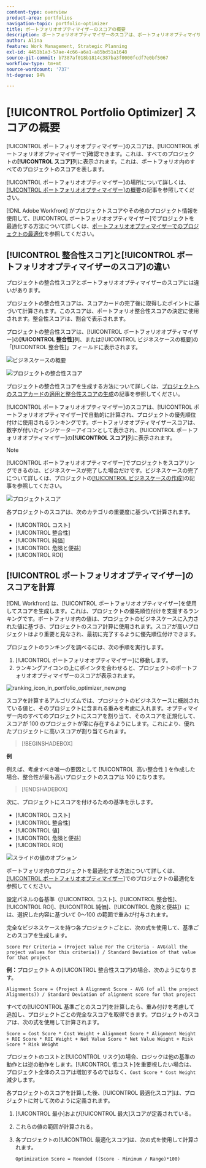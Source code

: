 ```yaml
---
content-type: overview
product-area: portfolios
navigation-topic: portfolio-optimizer
title: ポートフォリオオプティマイザーのスコアの概要
description: ポートフォリオオプティマイザーのスコアは、ポートフォリオオプティマイザーで確認できます。これは、すべてのプロジェクトの[!UICONTROL スコア]列に表示されます。これは、ポートフォリオ内のすべてのプロジェクトのスコアを表します。
author: Alina
feature: Work Management, Strategic Planning
exl-id: 4451b1a3-57ae-4c66-a6a1-a85bd51a1648
source-git-commit: b7387af018b1814c387ba3f0000fcdf7e0bf5067
workflow-type: tm+mt
source-wordcount: '737'
ht-degree: 94%

---
```


# [!UICONTROL Portfolio Optimizer] スコアの概要

<!--Audited: 01/2025-->

[!UICONTROL ポートフォリオオプティマイザー]のスコアは、[!UICONTROL ポートフォリオオプティマイザーで]確認できます。これは、すべてのプロジェクトの&#x200B;**[!UICONTROL スコア]**&#x200B;列に表示されます。これは、ポートフォリオ内のすべてのプロジェクトのスコアを表します。

[!UICONTROL ポートフォリオオプティマイザー]の場所について詳しくは、[[!UICONTROL ポートフォリオオプティマイザー]の概要](../../../manage-work/portfolios/portfolio-optimizer/portfolio-optimizer-overview.md)の記事を参照してください。

[!DNL Adobe Workfront] がプロジェクトスコアやその他のプロジェクト情報を使用して、[!UICONTROL ポートフォリオオプティマイザー]でプロジェクトを最適化する方法について詳しくは、[ポートフォリオオプティマイザーでのプロジェクトの最適化](../../../manage-work/portfolios/portfolio-optimizer/optimize-projects-in-portfolio-optimizer.md)を参照してください。

## [!UICONTROL 整合性スコア]と[!UICONTROL ポートフォリオオプティマイザーのスコア]の違い

プロジェクトの整合性スコアとポートフォリオオプティマイザーのスコアには違いがあります。

プロジェクトの整合性スコアは、スコアカードの完了後に取得したポイントに基づいて計算されます。このスコアは、ポートフォリオ整合性スコアの決定に使用されます。整合性スコアは、割合で表示されます。

プロジェクトの整合性スコアは、[!UICONTROL ポートフォリオオプティマイザー]の&#x200B;**[!UICONTROL 整合性]**&#x200B;列、または[!UICONTROL ビジネスケースの概要]の「[!UICONTROL 整合性]」フィールドに表示されます。

![ ビジネスケースの概要 ](assets/business-case-summary-aligned-field-highlighted.png)

![ プロジェクトの整合性スコア ](assets/project-alignment-score-portfolio-optimizer-highlighted-350x174.png)

プロジェクトの整合性スコアを生成する方法について詳しくは、[プロジェクトへのスコアカードの適用と整合性スコアの生成](../../../manage-work/projects/define-a-business-case/apply-scorecard-to-project-to-generate-alignment-score.md)の記事を参照してください。

[!UICONTROL ポートフォリオオプティマイザー]のスコアは、[!UICONTROL ポートフォリオオプティマイザー]で自動的に計算され、プロジェクトの優先順位付けに使用されるランキングです。ポートフォリオオプティマイザースコアは、数字が付いたインジケーターアイコンとして表示され、[!UICONTROL ポートフォリオオプティマイザー]の&#x200B;**[!UICONTROL スコア]**&#x200B;列に表示されます。

>[!NOTE]
>
>[!UICONTROL ポートフォリオオプティマイザー]でプロジェクトをスコアリングできるのは、ビジネスケースが完了した場合だけです。ビジネスケースの完了について詳しくは、プロジェクトの[[!UICONTROL ビジネスケースの作成]](../../../manage-work/projects/define-a-business-case/create-business-case.md)の記事を参照してください。

![ プロジェクトスコア ](assets/portfolio-optimizer-project-score-highlighted-350x132.png)

各プロジェクトのスコアは、次のカテゴリの重要度に基づいて計算されます。

* [!UICONTROL コスト]
* [!UICONTROL 整合性]
* [!UICONTROL 純価]
* [!UICONTROL 危険と便益]
* [!UICONTROL ROI]

## [!UICONTROL ポートフォリオオプティマイザー]のスコアを計算

<!--
<p data-mc-conditions="QuicksilverOrClassic.Draft mode">(NOTE: This was edited based on this issue, per Anna: https://hub.workfront.com/issue/603d0c58000095ea0bc00ce5e2110693/overview)</p>
-->

[!DNL Workfront] は、[!UICONTROL ポートフォリオオプティマイザー]を使用してスコアを生成します。これは、プロジェクトの優先順位付けを支援するランキングです。ポートフォリオ内の値は、プロジェクトのビジネスケースに入力された値に基づき、プロジェクトのスコア計算に使用されます。スコアが高いプロジェクトはより重要と見なされ、最初に完了するように優先順位付けできます。

プロジェクトのランキングを調べるには、次の手順を実行します。

1. [!UICONTROL ポートフォリオオプティマイザー]に移動します。
1. ランキングアイコンの上にポインタを合わせると、プロジェクトのポートフォリオオプティマイザーのスコアが表示されます。

![ranking_icon_in_portfolio_optimizer_new.png](assets/ranking-icon-in-portfolio-optimizer-new-350x160.png)

スコアを計算するアルゴリズムでは、プロジェクトのビジネスケースに概説されている値と、そのプロジェクトに含まれる重みを考慮に入れます。オプティマイザー内のすべてのプロジェクトにスコアを割り当て、そのスコアを正規化して、スコアが 100 のプロジェクトが常に存在するようにします。これにより、優れたプロジェクトに高いスコアが割り当てられます。

>[!BEGINSHADEBOX]

**例**

例えば、考慮すべき唯一の要因として [!UICONTROL &#x200B; 高い整合性 &#x200B;] を作成した場合、整合性が最も高いプロジェクトのスコアは 100 になります。

>[!ENDSHADEBOX]

次に、プロジェクトにスコアを付けるための基準を示します。

* [!UICONTROL コスト]
* [!UICONTROL 整合性]
* [!UICONTROL 値]
* [!UICONTROL 危険と便益]
* [!UICONTROL ROI]

![ スライドの値のオプション ](assets/optimizer-sliding-value-options-350x77.png)

ポートフォリオ内のプロジェクトを最適化する方法について詳しくは、[[!UICONTROL ポートフォリオオプティマイザー]](../../../manage-work/portfolios/portfolio-optimizer/optimize-projects-in-portfolio-optimizer.md)でのプロジェクトの最適化を参照してください。

設定パネルの各基準（[!UICONTROL コスト]、[!UICONTROL 整合性]、[!UICONTROL ROI]、[!UICONTROL 純価]、[!UICONTROL 危険と便益]）には、選択した内容に基づいて 0～100 の範囲で重みが付与されます。

完全なビジネスケースを持つ各プロジェクトごとに、次の式を使用して、基準ごとのスコアを生成します。

```
Score Per Criteria = (Project Value For The Criteria - AVG(all the project values for this criteria)) / Standard Deviation of that value for that project
```

**例：**&#x200B;プロジェクト A の[!UICONTROL 整合性スコア]の場合、次のようになります。

```
Alignment Score = (Project A Alignment Score - AVG (of all the project Alignments)) / Standard Deviation of alignment score for that project
```

すべての[!UICONTROL 基準ごとのスコア]を計算したら、重み付けを考慮して追加し、プロジェクトごとの完全なスコアを取得できます。プロジェクトのスコアは、次の式を使用して計算されます。

```
Score = Cost Score * Cost Weight + Alignment Score * Alignment Weight + ROI Score * ROI Weight + Net Value Score * Net Value Weight + Risk Score * Risk Weight
```

プロジェクトのコストと[!UICONTROL リスク]の場合、ロジックは他の基準の動作とは逆の動作をします。[!UICONTROL 低コスト]を重要視したい場合は、プロジェクト全体のスコアは増加するのではなく、`Cost Score * Cost Weight` 減少します。

各プロジェクトのスコアを計算した後、[!UICONTROL 最適化スコア]は、プロジェクトに対して次のように定義されます。

1. [!UICONTROL 最小]および[!UICONTROL 最大]スコアが定義されている。
1. これらの値の範囲が計算される。
1. 各プロジェクトの[!UICONTROL 最適化スコア]は、次の式を使用して計算されます。

   ```
   Optimization Score = Rounded ((Score - Minimum / Range)*100)
   ```
